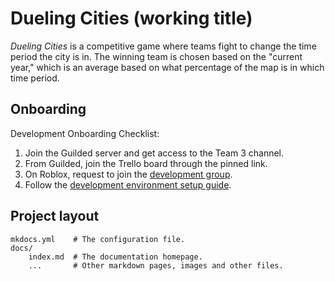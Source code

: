 # Dueling Cities (working title)

*Dueling Cities* is a competitive game where teams fight to change the time period the city is in. The winning team is chosen based on the "current year," which is an average based on what percentage of the map is in which time period.

## Onboarding

Development Onboarding Checklist:

1. Join the Guilded server and get access to the Team 3 channel.
2. From Guilded, join the Trello board through the pinned link.
3. On Roblox, request to join the [development group](https://www.roblox.com/groups/16833815).
4. Follow the [development environment setup guide](dev-env).

## Project layout

    mkdocs.yml    # The configuration file.
    docs/
        index.md  # The documentation homepage.
        ...       # Other markdown pages, images and other files.
